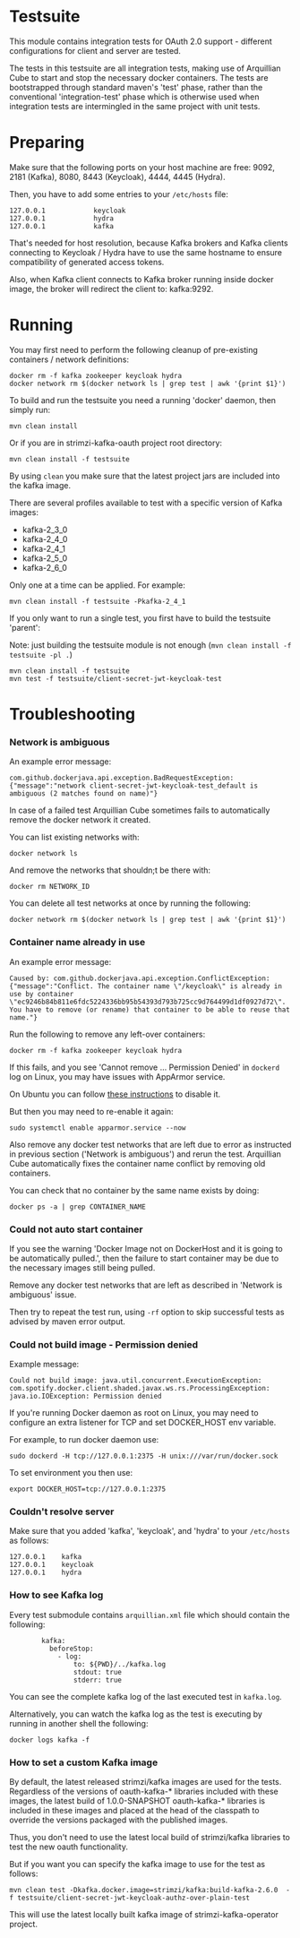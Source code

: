 Testsuite
=========

This module contains integration tests for OAuth 2.0 support - different configurations for client and server are tested.

The tests in this testsuite are all integration tests, making use of Arquillian Cube to start and stop the necessary docker 
containers. The tests are bootstrapped through standard maven's 'test' phase, rather than the conventional 'integration-test' 
phase which is otherwise used when integration tests are intermingled in the same project with unit tests. 


Preparing
=========

Make sure that the following ports on your host machine are free: 9092, 2181 (Kafka), 8080, 8443 (Keycloak), 4444, 4445 (Hydra).

Then, you have to add some entries to your `/etc/hosts` file:

    127.0.0.1            keycloak
    127.0.0.1            hydra
    127.0.0.1            kafka

That's needed for host resolution, because Kafka brokers and Kafka clients connecting to Keycloak / Hydra have to use the 
same hostname to ensure compatibility of generated access tokens.

Also, when Kafka client connects to Kafka broker running inside docker image, the broker will redirect the client to: kafka:9292.


Running
=======

You may first need to perform the following cleanup of pre-existing containers / network definitions:

    docker rm -f kafka zookeeper keycloak hydra
    docker network rm $(docker network ls | grep test | awk '{print $1}')
    
To build and run the testsuite you need a running 'docker' daemon, then simply run:

    mvn clean install

Or if you are in strimzi-kafka-oauth project root directory:

    mvn clean install -f testsuite

By using `clean` you make sure that the latest project jars are included into the kafka image.

There are several profiles available to test with a specific version of Kafka images:

- kafka-2_3_0
- kafka-2_4_0
- kafka-2_4_1
- kafka-2_5_0
- kafka-2_6_0

Only one at a time can be applied. For example:
 
    mvn clean install -f testsuite -Pkafka-2_4_1

If you only want to run a single test, you first have to build the testsuite 'parent':

Note: just building the testsuite module is not enough (`mvn clean install -f testsuite -pl .`)

    mvn clean install -f testsuite
    mvn test -f testsuite/client-secret-jwt-keycloak-test


Troubleshooting
===============

### Network is ambiguous

An example error message:

    com.github.dockerjava.api.exception.BadRequestException: {"message":"network client-secret-jwt-keycloak-test_default is ambiguous (2 matches found on name)"}

In case of a failed test Arquillian Cube sometimes fails to automatically remove the docker network it created.

You can list existing networks with:

    docker network ls

And remove the networks that shouldn;t be there with:

    docker rm NETWORK_ID

You can delete all test networks at once by running the following:

    docker network rm $(docker network ls | grep test | awk '{print $1}')


### Container name already in use

An example error message:

    Caused by: com.github.dockerjava.api.exception.ConflictException: {"message":"Conflict. The container name \"/keycloak\" is already in use by container \"ec9246b84b811e6fdc5224336bb95b54393d793b725cc9d764499d1df0927d72\". You have to remove (or rename) that container to be able to reuse that name."}

Run the following to remove any left-over containers:

    docker rm -f kafka zookeeper keycloak hydra

If this fails, and you see 'Cannot remove ... Permission Denied' in `dockerd` log on Linux, you may have issues with AppArmor service.

On Ubuntu you can follow [these instructions](https://bugs.launchpad.net/ubuntu/+source/snapd/+bug/1803476/comments/21) to disable it.

But then you may need to re-enable it again:
    
    sudo systemctl enable apparmor.service --now

Also remove any docker test networks that are left due to error as instructed in previous section ('Network is ambiguous') and rerun the test. 
Arquillian Cube automatically fixes the container name conflict by removing old containers.

You can check that no container by the same name exists by doing:

    docker ps -a | grep CONTAINER_NAME


### Could not auto start container

If you see the warning 'Docker Image not on DockerHost and it is going to be automatically pulled.', then the failure to start container may be due to the necessary images still being pulled.

Remove any docker test networks that are left as described in 'Network is ambiguous' issue.

Then try to repeat the test run, using `-rf` option to skip successful tests as advised by maven error output.


### Could not build image - Permission denied

Example message:

    Could not build image: java.util.concurrent.ExecutionException: com.spotify.docker.client.shaded.javax.ws.rs.ProcessingException: java.io.IOException: Permission denied

If you're running Docker daemon as root on Linux, you may need to configure an extra listener for TCP and set DOCKER_HOST env variable.

For example, to run docker daemon use:

    sudo dockerd -H tcp://127.0.0.1:2375 -H unix:///var/run/docker.sock

To set environment you then use:

    export DOCKER_HOST=tcp://127.0.0.1:2375


### Couldn't resolve server

Make sure that you added 'kafka', 'keycloak', and 'hydra' to your `/etc/hosts` as follows:

    127.0.0.1    kafka
    127.0.0.1    keycloak
    127.0.0.1    hydra


### How to see Kafka log

Every test submodule contains `arquillian.xml` file which should contain the following:

            kafka:
              beforeStop:
                - log:
                    to: ${PWD}/../kafka.log
                    stdout: true
                    stderr: true

You can see the complete kafka log of the last executed test in `kafka.log`.

Alternatively, you can watch the kafka log as the test is executing by running in another shell the following:

    docker logs kafka -f

### How to set a custom Kafka image

By default, the latest released strimzi/kafka images are used for the tests. Regardless of the versions of oauth-kafka-* 
libraries included with these images, the latest build of 1.0.0-SNAPSHOT oauth-kafka-* libraries is included in these images and
 placed at the head of the classpath to override the versions packaged with the published images.
  
Thus, you don't need to use the latest local build of strimzi/kafka libraries to test the new oauth functionality.

But if you want you can specify the kafka image to use for the test as follows:

    mvn clean test -Dkafka.docker.image=strimzi/kafka:build-kafka-2.6.0  -f testsuite/client-secret-jwt-keycloak-authz-over-plain-test

This will use the latest locally built kafka image of strimzi-kafka-operator project.
